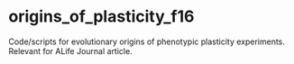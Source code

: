 # origins_of_plasticity_f16
Code/scripts for evolutionary origins of phenotypic plasticity experiments. Relevant for ALife Journal article. 
